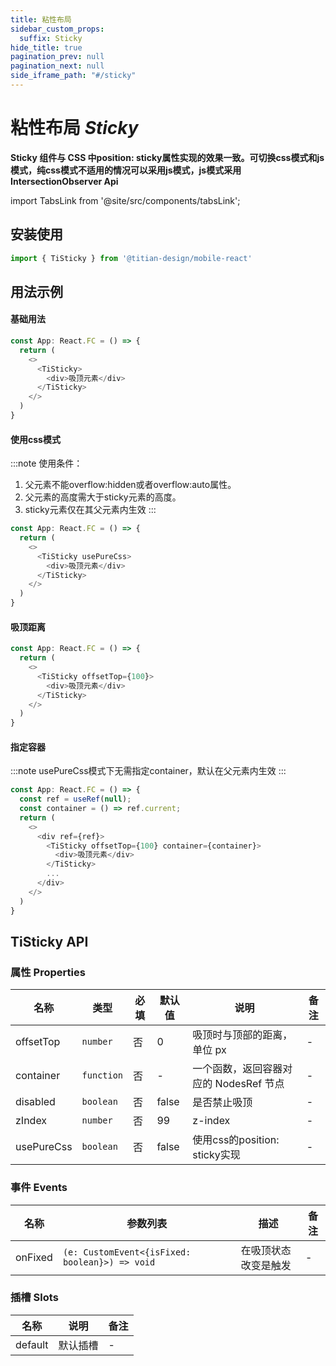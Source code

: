 ```yaml
---
title: 粘性布局
sidebar_custom_props:
  suffix: Sticky
hide_title: true
pagination_prev: null
pagination_next: null
side_iframe_path: "#/sticky"
---
```


# 粘性布局 _Sticky_
**Sticky 组件与 CSS 中position: sticky属性实现的效果一致。可切换css模式和js模式，纯css模式不适用的情况可以采用js模式，js模式采用IntersectionObserver Api**

import TabsLink from '@site/src/components/tabsLink';

<TabsLink id="tisticky-api" />

## 安装使用

```typescript showLineNumbers
import { TiSticky } from '@titian-design/mobile-react'
```

## 用法示例

#### 基础用法
```typescript tsx showLineNumbers
const App: React.FC = () => {
  return (
    <>
      <TiSticky>
        <div>吸顶元素</div>
      </TiSticky>
    </>
  )
}
```
#### 使用css模式
:::note 使用条件：
1. 父元素不能overflow:hidden或者overflow:auto属性。
2. 父元素的高度需大于sticky元素的高度。
3. sticky元素仅在其父元素内生效
:::
```typescript tsx showLineNumbers
const App: React.FC = () => {
  return (
    <>
      <TiSticky usePureCss>
        <div>吸顶元素</div>
      </TiSticky>
    </>
  )
}
```

#### 吸顶距离
```typescript tsx showLineNumbers
const App: React.FC = () => {
  return (
    <>
      <TiSticky offsetTop={100}>
        <div>吸顶元素</div>
      </TiSticky>
    </>
  )
}
```

#### 指定容器
:::note
usePureCss模式下无需指定container，默认在父元素内生效
:::

```typescript tsx showLineNumbers
const App: React.FC = () => {
  const ref = useRef(null);
  const container = () => ref.current;
  return (
    <>
      <div ref={ref}>
        <TiSticky offsetTop={100} container={container}>
          <div>吸顶元素</div>
        </TiSticky>
        ...
      </div>
    </>
  )
}
```
## TiSticky API
### 属性 **Properties**

| 名称       | 类型       | 必填 | 默认值 | 说明                                   | 备注 |
| ---------- | ---------- | ---- | ------ | -------------------------------------- | ---- |
| offsetTop  | `number`   | 否   | 0      | 吸顶时与顶部的距离，单位 px            | -    |
| container  | `function` | 否   | -      | 一个函数，返回容器对应的 NodesRef 节点 | -    |
| disabled   | `boolean`  | 否   | false  | 是否禁止吸顶                           | -    |
| zIndex     | `number`   | 否   | 99     | z-index                                | -    |
| usePureCss | `boolean`  | 否   | false  | 使用css的position: sticky实现          | -    |

### 事件 **Events**

| 名称    | 参数列表               | 描述                 | 备注 |
| ------- | ---------------------- | -------------------- | ---- |
| onFixed |  `(e: CustomEvent<{isFixed: boolean}>) => void ` | 在吸顶状态改变是触发 | -    |
### 插槽 **Slots**

| 名称    | 说明     | 备注 |
| ------- | -------- | ---- |
| default | 默认插槽 | -    |

